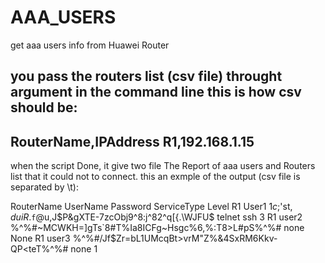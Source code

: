 # AAA_USERS
get aaa users info from Huawei Router

you pass the routers list (csv file) throught argument in the command line
this is how csv should be:
---------------------
RouterName,IPAddress
R1,192.168.1.15
--------------------

when the script Done, it give two file The Report of aaa users and Routers list that it could not to connect.
this an exmple of the output (csv file is separated by \t):

RouterName  UserName Password	ServiceType	Level
R1	User1	$1c$;'st$,duiR$.`f`@u,J$P&gXTE-7zcObj9^8:j^82^q[{.\WJFU$	telnet ssh	3
R1	user2	%^%#~MCWKH=]gTs`8#T%Ia8ICFg~Hsgc%6,%:T8>L#pS%^%#	none	None
R1	user3	%^%#/Jf$Zr=bL1UMcqBt>vrM"Z%&4SxRM6Kkv-QP<teT%^%#	none	1
